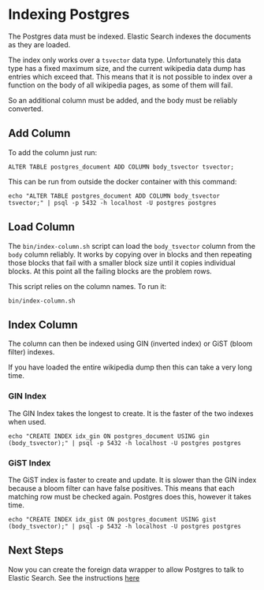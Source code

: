 Indexing Postgres
=================

The Postgres data must be indexed. Elastic Search indexes the documents as they
are loaded.

The index only works over a `tsvector` data type. Unfortunately this data type
has a fixed maximum size, and the current wikipedia data dump has entries which
exceed that. This means that it is not possible to index over a function on the
body of all wikipedia pages, as some of them will fail.

So an additional column must be added, and the body must be reliably converted.

Add Column
----------

To add the column just run:

```
ALTER TABLE postgres_document ADD COLUMN body_tsvector tsvector;
```

This can be run from outside the docker container with this command:

```
echo "ALTER TABLE postgres_document ADD COLUMN body_tsvector tsvector;" | psql -p 5432 -h localhost -U postgres postgres
```

Load Column
-----------

The `bin/index-column.sh` script can load the `body_tsvector` column from the
`body` column reliably. It works by copying over in blocks and then repeating
those blocks that fail with a smaller block size until it copies individual
blocks. At this point all the failing blocks are the problem rows.

This script relies on the column names. To run it:

```
bin/index-column.sh
```

Index Column
------------

The column can then be indexed using GIN (inverted index) or GiST (bloom filter) indexes.

If you have loaded the entire wikipedia dump then this can take a very long time.

### GIN Index

The GIN Index takes the longest to create. It is the faster of the two indexes when used.

```
echo "CREATE INDEX idx_gin ON postgres_document USING gin (body_tsvector);" | psql -p 5432 -h localhost -U postgres postgres
```

### GiST Index

The GiST index is faster to create and update. It is slower than the GIN index
because a bloom filter can have false positives. This means that each matching
row must be checked again. Postgres does this, however it takes time.

```
echo "CREATE INDEX idx_gist ON postgres_document USING gist (body_tsvector);" | psql -p 5432 -h localhost -U postgres postgres
```

Next Steps
----------

Now you can create the foreign data wrapper to allow Postgres to talk to Elastic Search. See the instructions [here](install-fdw.md)
